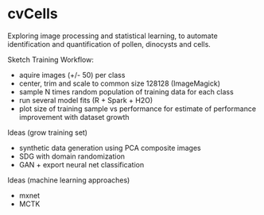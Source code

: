 # cvCells

Exploring image processing and statistical learning, to automate identification and quantification of pollen, dinocysts and cells.

Sketch Training Workflow:

- aquire images (+/- 50) per class
- center, trim and scale to common size 128128 (ImageMagick)
- sample N times random population of training data for each class
- run several model fits (R + Spark + H2O)
- plot size of training sample vs performance for estimate of performance improvement with dataset growth

Ideas (grow training set)

- synthetic data generation using PCA composite images
- SDG with domain randomization
- GAN + export neural net classification

Ideas (machine learning approaches)

- mxnet
- MCTK 



